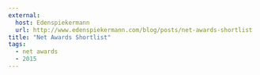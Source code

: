 ```yaml
---
external:
  host: Edenspiekermann
  url: http://www.edenspiekermann.com/blog/posts/net-awards-shortlist
title: "Net Awards Shortlist"
tags: 
  - net awards
  - 2015
---
```

